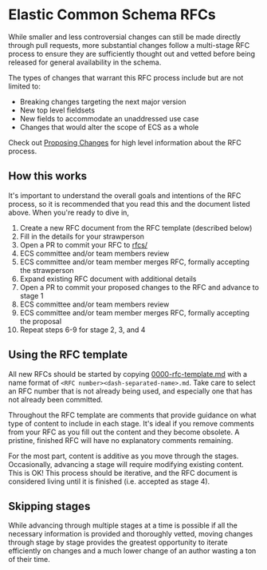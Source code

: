 # Elastic Common Schema RFCs

While smaller and less controversial changes can still be made directly through pull requests, more substantial changes follow a multi-stage RFC process to ensure they are sufficiently thought out and vetted before being released for general availability in the schema.

The types of changes that warrant this RFC process include but are not limited to:

* Breaking changes targeting the next major version
* New top level fieldsets
* New fields to accommodate an unaddressed use case
* Changes that would alter the scope of ECS as a whole

Check out [Proposing Changes](../PROPOSING_CHANGES.md) for high level information about the RFC process.

## How this works

It's important to understand the overall goals and intentions of the RFC process, so it is recommended that you read this and the document listed above. When you're ready to dive in,

1. Create a new RFC document from the RFC template (described below)
2. Fill in the details for your strawperson
3. Open a PR to commit your RFC to [rfcs/](./)
4. ECS committee and/or team members review
5. ECS committee and/or team member merges RFC, formally accepting the strawperson
6. Expand existing RFC document with additional details
7. Open a PR to commit your proposed changes to the RFC and advance to stage 1
8. ECS committee and/or team members review
9. ECS committee and/or team member merges RFC, formally accepting the proposal
10. Repeat steps 6-9 for stage 2, 3, and 4

## Using the RFC template

All new RFCs should be started by copying [0000-rfc-template.md](./0000-rfc-template.md) with a name format of `<RFC number><dash-separated-name>.md`. Take care to select an RFC number that is not already being used, and especially one that has not already been committed.

Throughout the RFC template are comments that provide guidance on what type of content to include in each stage. It's ideal if you remove comments from your RFC as you fill out the content and they become obsolete. A pristine, finished RFC will have no explanatory comments remaining.

For the most part, content is additive as you move through the stages. Occasionally, advancing a stage will require modifying existing content. This is OK! This process should be iterative, and the RFC document is considered living until it is finished (i.e. accepted as stage 4).

## Skipping stages

While advancing through multiple stages at a time is possible if all the necessary information is provided and thoroughly vetted, moving changes through stage by stage provides the greatest opportunity to iterate efficiently on changes and a much lower change of an author wasting a ton of their time.
